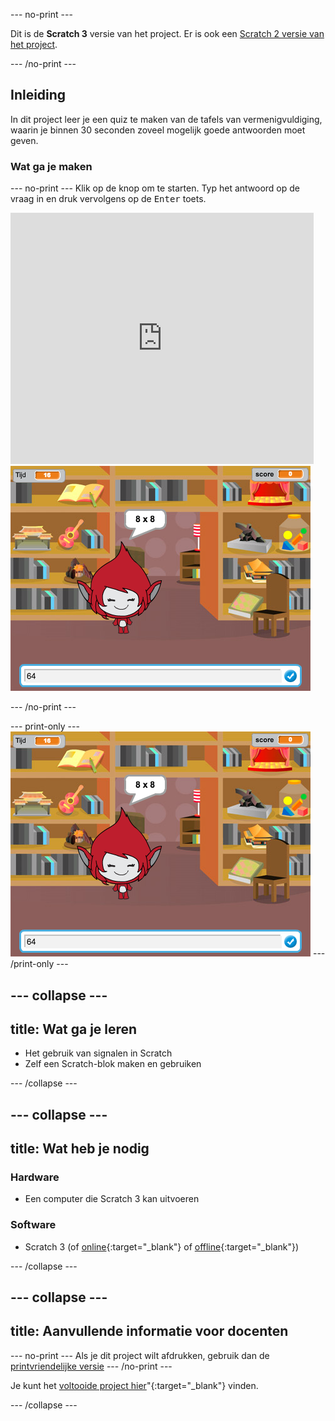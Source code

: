 --- no-print ---

Dit is de **Scratch 3** versie van het project. Er is ook een [Scratch 2 versie van het project](https://projects.raspberrypi.org/nl-NL/projects/brain-game-scratch2).

--- /no-print ---

## Inleiding

In dit project leer je een quiz te maken van de tafels van vermenigvuldiging, waarin je binnen 30 seconden zoveel mogelijk goede antwoorden moet geven.

### Wat ga je maken

--- no-print --- Klik op de knop om te starten. Typ het antwoord op de vraag in en druk vervolgens op de <kbd>Enter</kbd> toets.

<div class="scratch-preview">
  <iframe allowtransparency="true" width="485" height="402" src="https://scratch.mit.edu/projects/embed/334756246/?autostart=false" frameborder="0" scrolling="no"></iframe>
  <img src="images/brain-final.png">
</div>

--- /no-print ---

--- print-only --- ![Brain Game](images/brain-final.png) --- /print-only ---

--- collapse ---
---
title: Wat ga je leren
---

+ Het gebruik van signalen in Scratch
+ Zelf een Scratch-blok maken en gebruiken

--- /collapse ---

--- collapse ---
---
title: Wat heb je nodig
---

### Hardware

+ Een computer die Scratch 3 kan uitvoeren

### Software

+ Scratch 3 (of [online](http://rpf.io/scratchon){:target="_blank"} of [offline](http://rpf.io/scratchoff){:target="_blank"})

--- /collapse ---

--- collapse ---
---
title: Aanvullende informatie voor docenten
---

--- no-print --- Als je dit project wilt afdrukken, gebruik dan de [printvriendelijke versie](https://projects.raspberrypi.org/nl-NL/projects/brain-game/print) --- /no-print ---

Je kunt het [voltooide project hier](http://rpf.io/p/nl-NL/brain-game-get)"{:target="_blank"} vinden.

--- /collapse ---